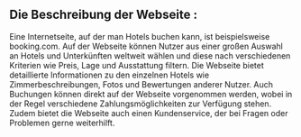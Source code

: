 
## Die Beschreibung der Webseite : 

Eine Internetseite, auf der man Hotels buchen kann, ist beispielsweise booking.com. Auf der Webseite können Nutzer aus einer großen Auswahl an Hotels und Unterkünften weltweit wählen und diese nach verschiedenen Kriterien wie Preis, Lage und Ausstattung filtern. Die Webseite bietet detaillierte Informationen zu den einzelnen Hotels wie Zimmerbeschreibungen, Fotos und Bewertungen anderer Nutzer. Auch Buchungen können direkt auf der Webseite vorgenommen werden, wobei in der Regel verschiedene Zahlungsmöglichkeiten zur Verfügung stehen. Zudem bietet die Webseite auch einen Kundenservice, der bei Fragen oder Problemen gerne weiterhilft.
